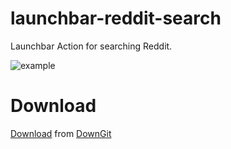 # launchbar-reddit-search

Launchbar Action for searching Reddit.

![example](https://user-images.githubusercontent.com/25830486/155899657-9442a0b8-52b6-40be-8255-9ea6364cabd1.gif)

# Download

[Download](https://minhaskamal.github.io/DownGit/#/home?url=https://github.com/ewlcheng/launchbar-actions) from [DownGit](https://github.com/MinhasKamal/DownGit)
